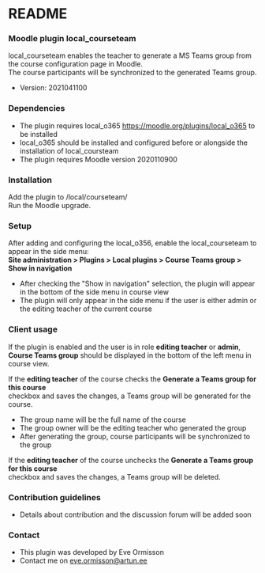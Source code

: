 # README #

### Moodle plugin local_courseteam ###

local_courseteam enables the teacher to generate a MS Teams group from the course configuration page in Moodle.  
The course participants will be synchronized to the generated Teams group.  

* Version: 2021041100

### Dependencies ###

* The plugin requires local_o365 https://moodle.org/plugins/local_o365 to be installed
* local_o365 should be installed and configured before or alongside the installation of local_coursteam
* The plugin requires Moodle version 2020110900

### Installation ###

Add the plugin to /local/courseteam/  
Run the Moodle upgrade.

### Setup ###

After adding and configuring the local_o356, enable the local_courseteam to appear in the side menu:  
**Site administration > Plugins > Local plugins > Course Teams group > Show in navigation**

* After checking the "Show in navigation" selection, the plugin will appear in the bottom of the side menu in course view
* The plugin will only appear in the side menu if the user is either admin or the editing teacher of the current course

### Client usage ###

If the plugin is enabled and the user is in role **editing teacher** or **admin**,  
**Course Teams group** should be displayed in the bottom of the left menu in course view.

If the **editing teacher** of the course checks the **Generate a Teams group for this course**  
checkbox and saves the changes, a Teams group will be generated for the course. 

* The group name will be the full name of the course
* The group owner will be the editing teacher who generated the group
* After generating the group, course participants will be synchronized to the group

If the **editing teacher** of the course unchecks the **Generate a Teams group for this course**  
checkbox and saves the changes, a Teams group will be deleted.

### Contribution guidelines ###

* Details about contribution and the discussion forum will be added soon

### Contact ###

* This plugin was developed by Eve Ormisson
* Contact me on eve.ormisson@artun.ee